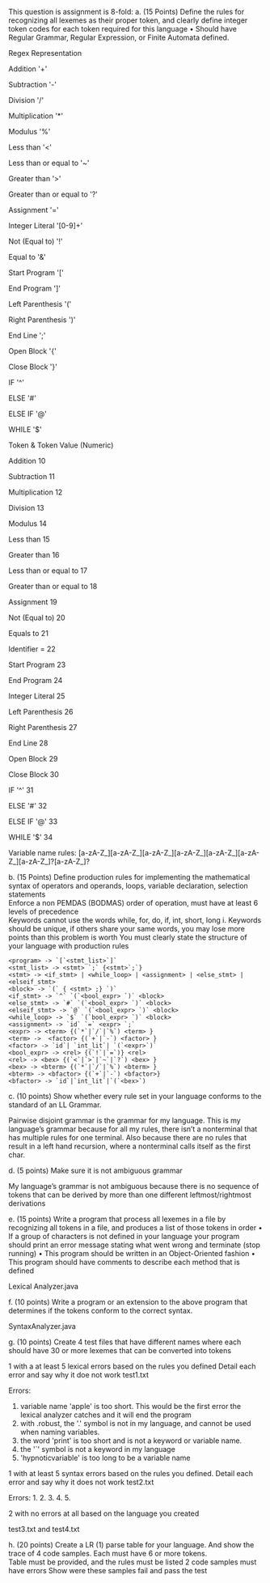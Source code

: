 This question is assignment is 8-fold:
a. (15 Points) Define the rules for recognizing all lexemes as their proper token, and clearly define integer token codes for each token required for this language 
• Should have Regular Grammar, Regular Expression, or Finite Automata defined.

Regex Representation

Addition '+'

Subtraction '-'

Division '/'

Multiplication '*'

Modulus '%'

Less than '<'

Less than or equal to '~' 

Greater than '>'

Greater than or equal to '?'

Assignment '='

Integer Literal '[0-9]+'

Not (Equal to) '!'

Equal to '&'

Start Program '['

End Program ']'

Left Parenthesis '('

Right Parenthesis ')'

End Line ';'

Open Block '{'

Close Block '}'

IF '^'

ELSE '#'

ELSE IF '@'

WHILE '$'


Token & Token Value (Numeric)

Addition 10

Subtraction 11

Multiplication 12

Division 13

Modulus 14

Less than 15

Greater than 16

Less than or equal to 17

Greater than or equal to 18

Assignment 19

Not (Equal to) 20

Equals to 21

Identifier = 22

Start Program 23

End Program 24

Integer Literal 25

Left Parenthesis 26

Right Parenthesis 27

End Line 28

Open Block 29

Close Block 30

IF '^' 31

ELSE '#' 32

ELSE IF '@' 33

WHILE '$' 34

Variable name rules: 
[a-zA-Z_][a-zA-Z_][a-zA-Z_][a-zA-Z_][a-zA-Z_][a-zA-Z_][a-zA-Z_]?[a-zA-Z_]?


b. (15 Points) Define production rules for implementing the mathematical syntax of operators and operands, loops, variable declaration, selection statements					
Enforce a non PEMDAS (BODMAS) order of operation, must have at least 6 levels of precedence				
Keywords cannot use the words while, for, do, if, int, short, long
 i. Keywords should be unique, if others share your same words, you may lose more points than this problem is worth
You must clearly state the structure of your language with production rules

    <program> -> `[`<stmt_list>`]`
    <stmt_list> -> <stmt> `;` {<stmt>`;`}
    <stmt> -> <if_stmt> | <while_loop> | <assignment> | <else_stmt> | <elseif_stmt>
    <block> -> `(` { <stmt> ;} `)`
    <if_stmt> -> `^` `(`<bool_expr> `)` <block> 
    <else_stmt> -> `#` `(`<bool_expr> `)` <block> 
    <elseif_stmt> -> `@` `(`<bool_expr> `)` <block> 
    <while_loop> -> `$` `(`bool_expr> `)` <block>
    <assignment> -> `id` `=` <expr> `;`
    <expr> -> <term> {(`*`|`/`|`%`) <term> }
    <term> ->  <factor> {(`+`|`-`) <factor> }
    <factor> -> `id`| `int_lit`| `(`<expr>`)`
    <bool_expr> -> <rel> {(`!`|`=`)} <rel>
    <rel> -> <bex> {(`<`|`>`|`~`|`?`) <bex> }
    <bex> -> <bterm> {(`*`|`/`|`%`) <bterm> }
    <bterm> -> <bfactor> {(`+`|`-`) <bfactor>}
    <bfactor> -> `id`|`int_lit`|`(`<bex>`)
c. (10 points) Show whether every rule set in your language conforms to the standard of an LL Grammar.	

Pairwise disjoint grammar is the grammar for my language. This is my language’s grammar because for all my rules, there isn’t a nonterminal that has multiple rules for one terminal. Also because there are no rules that result in a left hand recursion, where a nonterminal calls itself as the first char.

d. (5 points) Make sure it is not ambiguous grammar

My language’s grammar is not ambiguous because there is no sequence of tokens that can be derived by more than one different leftmost/rightmost derivations					

e. (15 points) Write a program that process all lexemes in a file by recognizing all tokens in a file, and produces a list of those tokens in order
 • If a group of characters is not defined in your language your program should print an error message stating what went wrong and terminate (stop running)
 • This program should be written in an Object-Oriented fashion
 • This program should have comments to describe each method that is defined

Lexical Analyzer.java
 						
f. (10 points) Write a program or an extension to the above program that determines if the tokens conform to the correct syntax. 

SyntaxAnalyzer.java
 						
g. (10 points) Create 4 test files that have different names where each should have 30 or more lexemes that can be converted into tokens

1 with a at least 5 lexical errors based on the rules you defined
Detail each error and say why it doe not work
test1.txt

Errors: 
1. variable name 'apple' is too short. This would be the first error the lexical analyzer catches and it will end the program
2. with .robust, the '.' symbol is not in my language, and cannot be used when naming variables.
3. the word 'print' is too short and is not a keyword or variable name.
4. the '`' symbol is not a keyword in my language
5. 'hypnoticvariable' is too long to be a variable name

1 with at least 5 syntax errors based on the rules you defined.
Detail each error and say why it does not work
test2.txt

Errors:
1.
2.
3.
4.
5.

2 with no errors at all based on the language you created
	
test3.txt and test4.txt


h. (20 points) Create a LR (1) parse table for your language. And show the trace of 4 code samples. Each must have 6 or more tokens.				
Table must be provided, and the rules must be listed
2 code samples must have errors
Show were these samples fail and pass the test 



